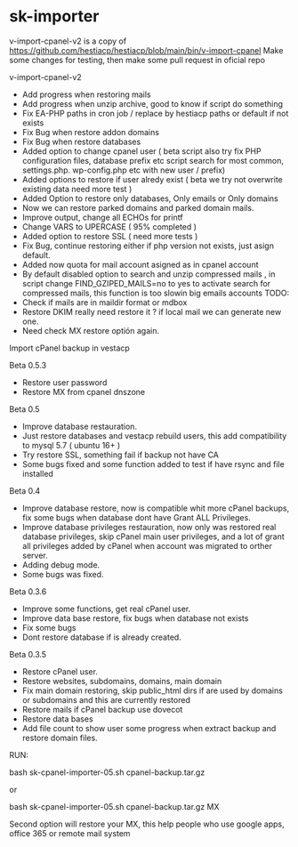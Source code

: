 # sk-importer
v-import-cpanel-v2 is a copy of https://github.com/hestiacp/hestiacp/blob/main/bin/v-import-cpanel
Make some changes for testing, then make some pull request in oficial repo

v-import-cpanel-v2
- Add progress when restoring mails
- Add progress when unzip archive, good to know if script do something
- Fix EA-PHP paths in cron job / replace by hestiacp paths or default if not exists
- Fix Bug when restore addon domains
- Fix Bug when restore databases
- Added option to change cpanel user ( beta script also try fix PHP configuration files, database prefix etc script search for most common, settings.php. wp-config.php etc with new user / prefix)
- Added options to restore if user alredy exist ( beta we try not overwrite existing data need more test )
- Added Option to restore only databases, Only emails or Only domains
- Now we can restore parked domains and parked domain mails.
- Improve output, change all ECHOs for printf
- Change VARS to UPERCASE ( 95% completed )
- Added option to restore SSL ( need more tests )
- Fix Bug, continue restoring either if php version not exists, just asign default.
- Added now quota for mail account asigned as in cpanel account
- By default disabled option to search and unzip compressed mails , in script change FIND_GZIPED_MAILS=no to yes to activate search for compressed mails, this function is too slowin big emails accounts
TODO:
- Check if mails are in maildir format or mdbox
- Restore DKIM really need restore it ? if local mail we can generate new one.
- Need check MX restore optión again.


Import cPanel backup in vestacp

Beta 0.5.3

- Restore user password
- Restore MX from cpanel dnszone

Beta 0.5

- Improve database restauration.
- Just restore databases and vestacp rebuild users, this add compatibility to mysql 5.7 ( ubuntu 16+ )
- Try restore SSL, something fail if backup not have CA
- Some bugs fixed and some function added to test if have rsync and file installed

Beta 0.4

- Improve database restore, now is compatible whit more cPanel backups, fix some bugs when database dont have Grant ALL Privileges.
- Improve database privileges restauration, now only was restored real database privileges, skip cPanel main user privileges, and a lot of grant all privileges added by cPanel when account was migrated to orther server.
- Adding debug mode.
- Some bugs was fixed.

Beta 0.3.6

- Improve some functions, get real cPanel user.
- Improve data base restore, fix bugs when database not exists
- Fix some bugs
- Dont restore database if is already created.
 
Beta 0.3.5

-  Restore cPanel user.
-  Restore websites, subdomains, domains, main domain
-  Fix main domain restoring, skip public_html dirs if are used by domains or subdomains and this are currently restored
-  Restore mails if cPanel backup use dovecot
-  Restore data bases
-  Add file count to show user some progress when extract backup and restore domain files.

RUN:

bash sk-cpanel-importer-05.sh cpanel-backup.tar.gz

or

bash sk-cpanel-importer-05.sh cpanel-backup.tar.gz MX

Second option will restore your MX, this help people who use google apps, office 365 or remote mail system

